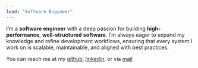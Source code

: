 ```yaml
---
lead: "Software Engineer"
---
```


I’m a __software engineer__ with a deep passion for building __high-performance__, __well-structured__ __software__. I’m always eager to expand my knowledge and refine development workflows, ensuring that every system I work on is scalable, maintainable, and aligned with best practices.

You can reach me at my [github](https://github.com/gastonoterom), [linkedin](https://www.linkedin.com/in/gaston-otero/), or via [mail](mailto:mail@gastonotero.com)
